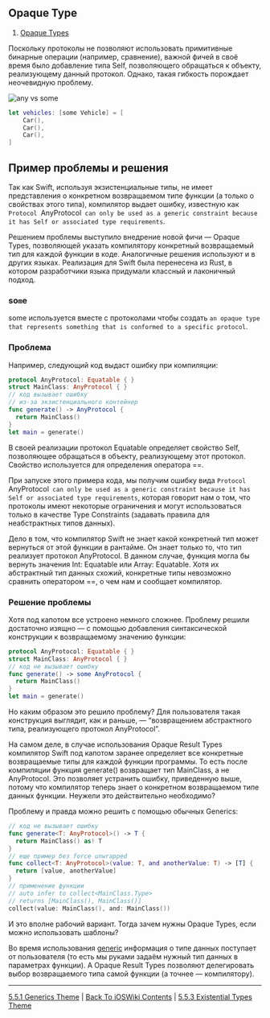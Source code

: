 ## Opaque Type

1. [Opaque Types](https://pavbox.medium.com/swift-5-1-opaque-types-bc45c0f700ae)

Поскольку протоколы не позволяют использовать примитивные бинарные операции (например, сравнение), важной фичей в своё время было добавление типа Self, позволяющего обращаться к объекту, реализующему данный протокол. Однако, такая гибкость порождает неочевидную проблему.

![any vs some](https://i0.wp.com/swiftsenpai.com/wp-content/uploads/2022/06/Understand-some-any-comparison.jpeg?w=1420&ssl=1)

```swift
let vehicles: [some Vehicle] = [
    Car(),
    Car(),
    Car(),
]
```

## Пример проблемы и решения

Так как Swift, используя экзистенциальные типы, не имеет представления о конкретном возвращаемом типе функции (а только о свойствах этого типа), компилятор выдает ошибку, известную как `Protocol `AnyProtocol` can only be used as a generic constraint because it has Self or associated type requirements`.

Решением проблемы выступило внедрение новой фичи — Opaque Types, позволяющей указать компилятору конкретный возвращаемый тип для каждой функции в коде. Аналогичные решения используют и в других языках. Реализация для Swift была перенесена из Rust, в котором разработчики языка придумали классный и лаконичный подход.

### so`m`e

some используется вместе с протоколами чтобы создать `an opaque type that represents something that is conformed to a specific protocol`.

### Проблема

Например, следующий код выдаст ошибку при компиляции:

```swift
protocol AnyProtocol: Equatable { }
struct MainClass: AnyProtocol { }
// код вызывает ошибку
// из-за экзистенциального контейнер 
func generate() -> AnyProtocol {
  return MainClass()
}
let main = generate()
```

В своей реализации протокол Equatable определяет свойство Self, позволяющее обращаться в объекту, реализующему этот протокол. Свойство используется для определения оператора ==.

При запуске этого примера кода, мы получим ошибку вида `Protocol `AnyProtocol` can only be used as a generic constraint because it has Self or associated type requirements`, которая говорит нам о том, что протоколы имеют некоторые ограничения и могут использоваться только в качестве Type Constraints (задавать правила для неабстрактных типов данных).

Дело в том, что компилятор Swift не знает какой конкретный тип может вернуться от этой функции в рантайме. Он знает только то, что тип реализует протокол AnyProtocol. В данном случае, функция могла бы вернуть значения Int: Equatable или Array: Equatable. Хотя их абстрактный тип данных схожий, конкретные типы невозможно сравнить оператором ==, о чем нам и сообщает компилятор.

### Решение проблемы 

Хотя под капотом все устроено немного сложнее. Проблему решили достаточно изящно — с помощью добавления синтаксической конструкции к возвращаемому значению функции:

```swift
protocol AnyProtocol: Equatable { }
struct MainClass: AnyProtocol { }
// код не вызывает ошибку
func generate() -> some AnyProtocol {
  return MainClass()
}
let main = generate()
```

Но каким образом это решило проблему? Для пользователя такая конструкция выглядит, как и раньше, — “возвращением абстрактного типа, реализующего протокол AnyProtocol”.

На самом деле, в случае использования Opaque Result Types компилятор Swift под капотом заранее определяет все конкретные возвращаемые типы для каждой функции программы. То есть после компиляции функция generate() возвращает тип MainClass, а не AnyProtocol. Это позволяет устранить ошибку, приведенную выше, потому что компилятор теперь знает о конкретном возвращаемом типе данных функции. Неужели это действительно необходимо?

Проблему и правда можно решить с помощью обычных Generics:

```swift
// код не вызывает ошибку
func generate<T: AnyProtocol>() -> T {
  return MainClass() as! T
}
// еще пример без force unwrapped
func collect<T: AnyProtocol>(value: T, and anotherValue: T) -> [T] {
  return [value, anotherValue]
}
// применение функции
// auto infer to collect<MainClass.Type>
// returns [MainClass(), MainClass()]
collect(value: MainClass(), and: MainClass())
```

И это вполне рабочий вариант. Тогда зачем нужны Opaque Types, если можно использовать шаблоны?


Во время использования [generic](./Generics.md) информация о типе данных поступает от пользователя (то есть мы руками задаём нужный тип данных в параметрах функции). А Opaque Result Types позволяют делегировать выбор возвращаемого типа самой функции (а точнее — компилятору). 

---

[5.5.1 Generics Theme](./5.5.1%20Generics.md) | [Back To iOSWiki Contents](https://github.com/eldaroid/iOSWiki) | [5.5.3 Existential Types Theme](./5.5.3%20ExistentialTypes.md)
